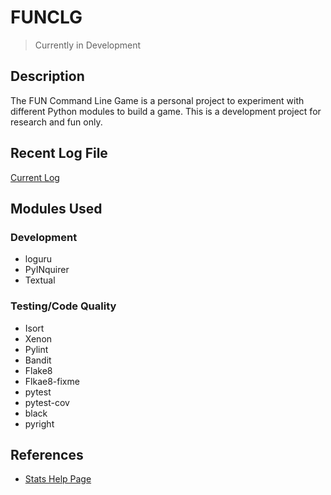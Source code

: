# FUNCLG

> Currently in Development

## Description

The FUN Command Line Game is a personal project to experiment with different Python modules to build a game. This is a development project for research and fun only.

## Recent Log File

[Current Log](https://github.com/jevinevans/Game/blob/PlayGame/changelogs/2023/Log_2023_07_21.md)

## Modules Used

### Development

- loguru
- PyINquirer
- Textual

### Testing/Code Quality

- Isort
- Xenon
- Pylint
- Bandit
- Flake8
- Flkae8-fixme
- pytest
- pytest-cov
- black
- pyright

## References

- [Stats Help Page](http://howtomakeanrpg.com/a/how-to-make-an-rpg-stats.html)
